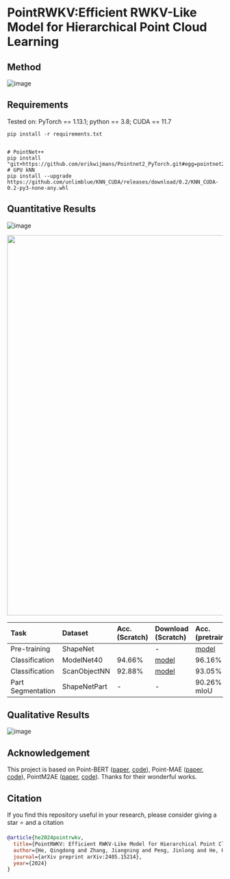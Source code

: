 # PointRWKV:Efficient RWKV-Like Model for Hierarchical Point Cloud Learning

## Method
![image](../main/assets/architecture.png)  

## Requirements
Tested on:
PyTorch == 1.13.1;
python == 3.8;
CUDA == 11.7
```
pip install -r requirements.txt
```
```

# PointNet++
pip install "git+https://github.com/erikwijmans/Pointnet2_PyTorch.git#egg=pointnet2_ops&subdirectory=pointnet2_ops_lib"
# GPU kNN
pip install --upgrade https://github.com/unlimblue/KNN_CUDA/releases/download/0.2/KNN_CUDA-0.2-py3-none-any.whl

```

## Quantitative Results
![image](../main/assets/flops.png)

<div  align="center">    
 <img src="../main/assets/flops.png" width = "888"  align=center />
</div>

| Task | Dataset | Acc.(Scratch) | Download (Scratch) | Acc.(pretrain) | Download (Finetune) |
| :---- | :---- | :---- | :---- | :---- | :---- |
| Pre-training | ShapeNet |                                                             | - | [model](https://drive.google.com/file/d/1QXB1msBljSOPJhx5sGYpueOdCrY0yaCO/view?usp=sharing) |
| Classification | ModelNet40 | 94.66% | [model](https://drive.google.com/file/d/1iMN-iAGjKWAUpAoIOqaS9e_CI_wk5nhE/view?usp=sharing) | 96.16% | [model](https://drive.google.com/file/d/11iBDSwdTIpHldUGWIsFp9orbCwNf69fB/view?usp=sharing) |
| Classification | ScanObjectNN | 92.88% | [model](https://drive.google.com/file/d/1DQx_5t9DNSIT11zLh1LZWJ5I3zgDXfmM/view?usp=sharing) | 93.05% | [model](https://github.com/LMD0311/PointMamba/releases/download/ckpts/scan_objbg_pretrain.pth) |
| Part Segmentation | ShapeNetPart | - | - | 90.26% mIoU | [model](https://drive.google.com/file/d/1hQnB8uGzFGXUWXzM9ihjobIE-O9h9c2v/view?usp=sharing) |

## Qualitative Results
![image](../main/assets/vis.png)

## Acknowledgement

This project is based on Point-BERT ([paper](https://arxiv.org/abs/2111.14819), [code](https://github.com/lulutang0608/Point-BERT?tab=readme-ov-file)), Point-MAE ([paper](https://arxiv.org/abs/2203.06604), [code](https://github.com/Pang-Yatian/Point-MAE)), PointM2AE ([paper](https://arxiv.org/abs/2205.14401), [code](https://github.com/ZrrSkywalker/Point-M2AE)). Thanks for their wonderful works.

## Citation

If you find this repository useful in your research, please consider giving a star ⭐ and a citation
```bibtex
@article{he2024pointrwkv,
  title={PointRWKV: Efficient RWKV-Like Model for Hierarchical Point Cloud Learning},
  author={He, Qingdong and Zhang, Jiangning and Peng, Jinlong and He, Haoyang and Wang, Yabiao and Wang, Chengjie},
  journal={arXiv preprint arXiv:2405.15214},
  year={2024}
}
